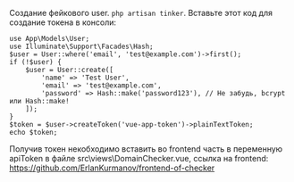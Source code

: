 Создание фейкового user.
```php artisan tinker```.
Вставьте этот код для создание токена в консоли:
```
use App\Models\User;
use Illuminate\Support\Facades\Hash;
$user = User::where('email', 'test@example.com')->first();
if (!$user) {
    $user = User::create([
        'name' => 'Test User',
        'email' => 'test@example.com',
        'password' => Hash::make('password123'), // Не забудь, bcrypt или Hash::make!
    ]);
}
$token = $user->createToken('vue-app-token')->plainTextToken;
echo $token;
```
Получив токен некобходимо вставить во frontend часть в переменную apiToken в файле src\views\DomainChecker.vue,
ссылка на frontend: https://github.com/ErlanKurmanov/frontend-of-checker
